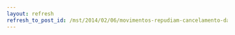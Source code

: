 ```yaml
---
layout: refresh
refresh_to_post_id: /mst/2014/02/06/movimentos-repudiam-cancelamento-da-2-conferncia-nacional-de-educao
---
```

